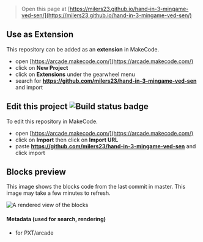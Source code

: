  


> Open this page at [https://milers23.github.io/hand-in-3-mingame-ved-sen/](https://milers23.github.io/hand-in-3-mingame-ved-sen/)

## Use as Extension

This repository can be added as an **extension** in MakeCode.

* open [https://arcade.makecode.com/](https://arcade.makecode.com/)
* click on **New Project**
* click on **Extensions** under the gearwheel menu
* search for **https://github.com/milers23/hand-in-3-mingame-ved-sen** and import

## Edit this project ![Build status badge](https://github.com/milers23/hand-in-3-mingame-ved-sen/workflows/MakeCode/badge.svg)

To edit this repository in MakeCode.

* open [https://arcade.makecode.com/](https://arcade.makecode.com/)
* click on **Import** then click on **Import URL**
* paste **https://github.com/milers23/hand-in-3-mingame-ved-sen** and click import

## Blocks preview

This image shows the blocks code from the last commit in master.
This image may take a few minutes to refresh.

![A rendered view of the blocks](https://github.com/milers23/hand-in-3-mingame-ved-sen/raw/master/.github/makecode/blocks.png)

#### Metadata (used for search, rendering)

* for PXT/arcade
<script src="https://makecode.com/gh-pages-embed.js"></script><script>makeCodeRender("{{ site.makecode.home_url }}", "{{ site.github.owner_name }}/{{ site.github.repository_name }}");</script>
